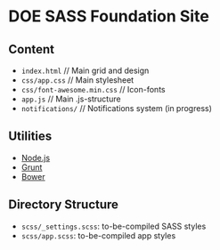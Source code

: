 # DOE SASS Foundation Site

## Content

  * `index.html` 				// Main grid and design
  * `css/app.css` 				// Main stylesheet
  * `css/font-awesome.min.css` 	// Icon-fonts
  * `app.js` 					// Main .js-structure
  * `notifications/`			// Notifications system (in progress)

## Utilities

  * [Node.js](http://nodejs.org)
  * [Grunt](http://gruntjs.com/)
  * [Bower](http://bower.io)

## Directory Structure

  * `scss/_settings.scss`: to-be-compiled SASS styles
  * `scss/app.scss`: to-be-compiled app styles
